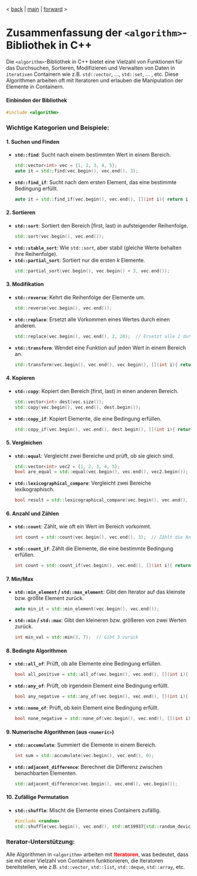 < [back](cpp08_03_Container_unsort.md) | [main](/) | [forward](cpp08_05_Iteratoren.md) > 

# Zusammenfassung der `<algorithm>`-Bibliothek in C++

Die `<algorithm>`-Bibliothek in C++ bietet eine Vielzahl von Funktionen für das Durchsuchen, Sortieren, Modifizieren und Verwalten von Daten in `iterativen` Containern wie z.B. `std::vector`, ..., `std::set`, ... , etc. Diese Algorithmen arbeiten oft mit Iteratoren und erlauben die Manipulation der Elemente in Containern.

#### Einbinden der Bibliothek
```cpp
#include <algorithm>
```

### Wichtige Kategorien und Beispiele:

#### 1. **Suchen und Finden**
- **`std::find`**: Sucht nach einem bestimmten Wert in einem Bereich.
  ```cpp
  std::vector<int> vec = {1, 2, 3, 4, 5};
  auto it = std::find(vec.begin(), vec.end(), 3);
  ```
- **`std::find_if`**: Sucht nach dem ersten Element, das eine bestimmte Bedingung erfüllt.
  ```cpp
  auto it = std::find_if(vec.begin(), vec.end(), [](int i){ return i > 3; });
  ```

#### 2. **Sortieren**
- **`std::sort`**: Sortiert den Bereich [first, last) in aufsteigender Reihenfolge.
  ```cpp
  std::sort(vec.begin(), vec.end());
  ```
- **`std::stable_sort`**: Wie `std::sort`, aber stabil (gleiche Werte behalten ihre Reihenfolge).
- **`std::partial_sort`**: Sortiert nur die ersten *k* Elemente.
  ```cpp
  std::partial_sort(vec.begin(), vec.begin() + 3, vec.end());
  ```

#### 3. **Modifikation**
- **`std::reverse`**: Kehrt die Reihenfolge der Elemente um.
  ```cpp
  std::reverse(vec.begin(), vec.end());
  ```
- **`std::replace`**: Ersetzt alle Vorkommen eines Wertes durch einen anderen.
  ```cpp
  std::replace(vec.begin(), vec.end(), 2, 20);  // Ersetzt alle 2 durch 20
  ```
- **`std::transform`**: Wendet eine Funktion auf jeden Wert in einem Bereich an.
  ```cpp
  std::transform(vec.begin(), vec.end(), vec.begin(), [](int i){ return i * 2; });
  ```

#### 4. **Kopieren**
- **`std::copy`**: Kopiert den Bereich [first, last) in einen anderen Bereich.
  ```cpp
  std::vector<int> dest(vec.size());
  std::copy(vec.begin(), vec.end(), dest.begin());
  ```
- **`std::copy_if`**: Kopiert Elemente, die eine Bedingung erfüllen.
  ```cpp
  std::copy_if(vec.begin(), vec.end(), dest.begin(), [](int i){ return i > 3; });
  ```

#### 5. **Vergleichen**
- **`std::equal`**: Vergleicht zwei Bereiche und prüft, ob sie gleich sind.
  ```cpp
  std::vector<int> vec2 = {1, 2, 3, 4, 5};
  bool are_equal = std::equal(vec.begin(), vec.end(), vec2.begin());
  ```
- **`std::lexicographical_compare`**: Vergleicht zwei Bereiche lexikographisch.
  ```cpp
  bool result = std::lexicographical_compare(vec.begin(), vec.end(), vec2.begin(), vec2.end());
  ```

#### 6. **Anzahl und Zählen**
- **`std::count`**: Zählt, wie oft ein Wert im Bereich vorkommt.
  ```cpp
  int count = std::count(vec.begin(), vec.end(), 3);  // Zählt die Anzahl der 3en
  ```
- **`std::count_if`**: Zählt die Elemente, die eine bestimmte Bedingung erfüllen.
  ```cpp
  int count = std::count_if(vec.begin(), vec.end(), [](int i){ return i > 3; });
  ```

#### 7. **Min/Max**
- **`std::min_element` / `std::max_element`**: Gibt den Iterator auf das kleinste bzw. größte Element zurück.
  ```cpp
  auto min_it = std::min_element(vec.begin(), vec.end());
  ```
- **`std::min` / `std::max`**: Gibt den kleineren bzw. größeren von zwei Werten zurück.
  ```cpp
  int min_val = std::min(3, 7);  // Gibt 3 zurück
  ```

#### 8. **Bedingte Algorithmen**
- **`std::all_of`**: Prüft, ob alle Elemente eine Bedingung erfüllen.
  ```cpp
  bool all_positive = std::all_of(vec.begin(), vec.end(), [](int i){ return i > 0; });
  ```
- **`std::any_of`**: Prüft, ob irgendein Element eine Bedingung erfüllt.
  ```cpp
  bool any_negative = std::any_of(vec.begin(), vec.end(), [](int i){ return i < 0; });
  ```
- **`std::none_of`**: Prüft, ob kein Element eine Bedingung erfüllt.
  ```cpp
  bool none_negative = std::none_of(vec.begin(), vec.end(), [](int i){ return i < 0; });
  ```

#### 9. **Numerische Algorithmen (aus `<numeric>`)**
- **`std::accumulate`**: Summiert die Elemente in einem Bereich.
  ```cpp
  int sum = std::accumulate(vec.begin(), vec.end(), 0);
  ```
- **`std::adjacent_difference`**: Berechnet die Differenz zwischen benachbarten Elementen.
  ```cpp
  std::adjacent_difference(vec.begin(), vec.end(), vec.begin());
  ```

#### 10. **Zufällige Permutation**
- **`std::shuffle`**: Mischt die Elemente eines Containers zufällig.
  ```cpp
  #include <random>
  std::shuffle(vec.begin(), vec.end(), std::mt19937{std::random_device{}()});
  ```

### Iterator-Unterstützung:
Alle Algorithmen in `<algorithm>` arbeiten mit <span style="color:red"> **Iteratoren**</span>, was bedeutet, dass sie mit einer Vielzahl von Containern funktionieren, die Iteratoren bereitstellen, wie z.B. `std::vector`, `std::list`, `std::deque`, `std::array`, etc.

